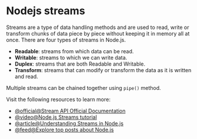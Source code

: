 # Nodejs streams

Streams are a type of data handling methods and are used to read, write or transform chunks of data piece by piece without keeping it in memory all at once. There are four types of streams in Node.js.

- **Readable**: streams from which data can be read.
- **Writable**: streams to which we can write data.
- **Duplex**: streams that are both Readable and Writable.
- **Transform**: streams that can modify or transform the data as it is written and read.

Multiple streams can be chained together using `pipe()` method.

Visit the following resources to learn more:

- [@official@Stream API Official Documentation](https://nodejs.org/api/stream.html)
- [@video@Node.js Streams tutorial](https://www.youtube.com/watch?v=GlybFFMXXmQ)
- [@article@Understanding Streams in Node.js](https://nodesource.com/blog/understanding-streams-in-nodejs)
- [@feed@Explore top posts about Node.js](https://app.daily.dev/tags/nodejs?ref=roadmapsh)
